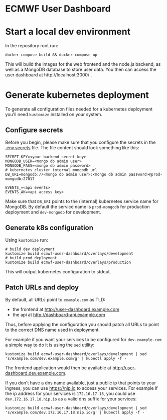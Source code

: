 # ECMWF User Dashboard

# Start a local dev environment
In the repository root run:
```
docker-compose build && docker-compose up
```
This will build the images for the web frontend and the node.js backend, as well as a MongoDB database to store user data. You then can access the user dashboard at http://localhost:3000/ .

# Generate kubernetes deployment
To generate all configuration files needed for a kubernetes deployment you'll need ``kustomize`` installed on your system.

## Configure secrets
Before you begin, please make sure that you configure the secrets in the [.env.secrets](./ecmwf-user-dashboard/base/.env.secrets) file. The file content should look something like this:
```
SECRET_KEY=<your backend secret key>
MONGODB_USER=<mongo db admin user>
MONGODB_PASS=<mongo db admin password>
# kubernetes cluster internal mongodb url
DB_URI=mongodb://<mongo db admin user>:<mongo db admin password>@prod-mongodb:27017

EVENTS_=<api events>
EVENTS_AK=<api access key>
```
Make sure that ``DB_URI`` points to the (internal) kubernetes service name for MongoDB. By default the service name is ``prod-mongodb`` for production deployment and ``dev-mongodb`` for development.

## Generate k8s configuration
Using ``kustomize`` run:
```
# build dev deployment
kustomize build ecmwf-user-dashboard/overlays/development
# build prod deployment
kustomize build ecmwf-user-dashboard/overlays/production
```
This will output kubernetes configuration to stdout.

## Patch URLs and deploy
By default, all URLs point to ``example.com`` as TLD:
- the frontend at http://user-dashboard.example.com
- the api at http://dashboard-api.example.com

Thus, before applying the configuration you should patch all URLs to point to the correct DNS name used in deployment.

For example if you want your services to be configured for ``dev.example.com`` a simple way to do it is using the ``sed`` utility:
```
kustomize build ecmwf-user-dashboard/overlays/development | sed 's/example.com/dev.example.com/g' | kubectl apply -f -
```
The frontend application would then be available at http://user-dashboard.dev.example.com.

If you don't have a dns name available, just a public ip that points to your ingress, you can use https://nip.io to access your services. For example if the  ip address for your services is ``172.16.17.18``, you could use ``dev.172.16.17.18.nip.io`` as a valid dns suffix for your services:
```
kustomize build ecmwf-user-dashboard/overlays/development | sed 's/example.com/dev.172.16.17.18.nip.io/g' | kubectl apply -f -
```